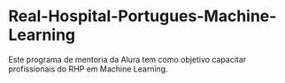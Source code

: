 # Real-Hospital-Portugues-Machine-Learning
Este programa de mentoria da Alura tem como objetivo capacitar profissionais do RHP em Machine Learning.
